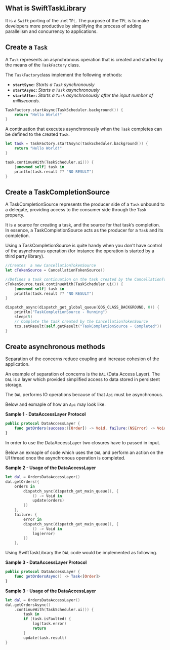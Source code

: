 What is SwiftTaskLibrary
-----

It is a `Swift` porting of the .net `TPL`. The purpose of the `TPL` is to make
developers more productive by simplifying the process of adding parallelism
and concurrency to applications.

Create a `Task`
-----
A ``Task`` represents an asynchronous operation that is created and started by the means of the ```TaskFactory``` class.

The `TaskFactory`class implement the following methods:

*  **`startSync`:** *Starts a `Task` synchronously*
*  **`startAsync`:** *Starts a `Task` asynchronously*
*  **`startAfter`:** *Starts a `Task` asynchronously after the input number of milliseconds.*

```swift
TaskFactory.startAsync(TaskScheduler.background()) {
    return "Hello World!"
}
```

A continuation that executes asynchronously when the `Task` completes can be defined to the created `Task`.

```swift
let task = TaskFactory.startAsync(TaskScheduler.background()) {
    return "Hello World!"
}

task.continueWith(TaskScheduler.ui()) {
    [unowned self] task in
    println(task.result ?? "NO RESULT")
}

```

Create a TaskCompletionSource
-----
A TaskCompletionSource represents the producer side of a `Task` unbound to a delegate, providing access to the consumer side through the `Task` property.

It is a source for creating a task, and the source for that task’s completion. In essence, a TaskCompletionSource acts as the producer for a `Task` and its completion.

Using a TaskCompletionSource is quite handy when you don't have control of the asynchronus operation (for instance the operation is started by a third party library).

```Swift
//Creates  a new CancellationTokenSource
let cTokenSource = CancellationTokenSource()

//Defines a task continuation on the task created by the CancellationTokenSource
cTokenSource.task.continueWith(TaskScheduler.ui()) {
    [unowned self] task in
    println(task.result ?? "NO RESULT")
}

dispatch_async(dispatch_get_global_queue(QOS_CLASS_BACKGROUND, 0)) {
    println("TaskCompletionSource - Running")
    sleep(5)
    // Complete the task created by the CancellationTokenSource
    tcs.setResult(self.getResult("TaskCompletionSource - Completed"))
}

```

Create asynchronous methods
-----
Separation of the concerns reduce coupling and increase cohesion of the application.

An example of separation of concerns is the `DAL` (Data Access Layer).
The `DAL` is a layer which provided simplified access to data stored in persistent storage.

The `DAL` performs IO operations because of that `Api` must be asynchronous.

Below and exmaple of how an `Api` may look like.

**Sample 1 - DataAccessLayer Protocol**
```Swift
public protocol DataAccessLayer {
    func getOrders(success:([Order]) -> Void, failure:(NSError) -> Void))    
}
``` 

In order to use the DataAccessLayer two closures have to passed in input.

Below an exmaple of code which uses the `DAL` and perform an action on the UI thread once the asynchronous operation is completed.

**Sample 2 - Usage of the DataAccessLayer**
```Swift
let dal = OrdersDataAccessLayer()
dal.getOrders({
    orders in 
        dispatch_sync(dispatch_get_main_queue(), { 
            () -> Void in
            update(orders)
        })
    },
    failure: {
        error in 
        dispatch_sync(dispatch_get_main_queue(), { 
            () -> Void in
            log(error)
        })
    },
``` 

Using SwiftTaskLibrary the `DAL` code would be implemented as following.

**Sample 3 - DataAccessLayer Protocol**
```Swift
public protocol DataAccessLayer {
    func getOrdersAsync() -> Task<[Order]>    
}
``` 

**Sample 3 - Usage of the DataAccessLayer**
```Swift
let dal = OrdersDataAccessLayer()
dal.getOrdersAsync()
    .continueWith(TaskScheduler.ui()) { 
        task in
        if (task.isFaulted) {
            log(task.error)
            return
        }
        update(task.result)
}
``` 